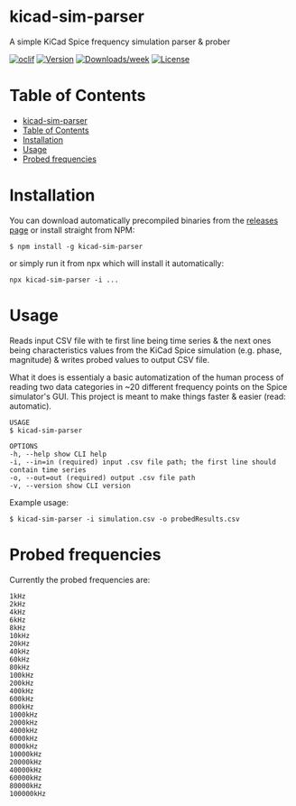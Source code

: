 # kicad-sim-parser

A simple KiCad Spice frequency simulation parser &amp; prober

[![oclif](https://img.shields.io/badge/cli-oclif-brightgreen.svg)](https://oclif.io)
[![Version](https://img.shields.io/npm/v/kicad-sim-parser.svg)](https://npmjs.org/package/kicad-sim-parser)
[![Downloads/week](https://img.shields.io/npm/dw/kicad-sim-parser.svg)](https://npmjs.org/package/kicad-sim-parser)
[![License](https://img.shields.io/npm/l/kicad-sim-parser.svg)](https://github.com/artus9033/kicad-sim-parser/blob/master/package.json)

# Table of Contents

-   [kicad-sim-parser](#kicad-sim-parser)
-   [Table of Contents](#table-of-contents)
-   [Installation](#installation)
-   [Usage](#usage)
-   [Probed frequencies](#probed-frequencies)

# Installation

You can download automatically precompiled binaries from the [releases page](https://github.com/artus9033/kicad-sim-parser/releases) or install straight from NPM:

```sh-session
$ npm install -g kicad-sim-parser
```

or simply run it from npx which will install it automatically:

```sh-session
npx kicad-sim-parser -i ...
```

# Usage

Reads input CSV file with te first line being time series & the next ones being characteristics values from the KiCad Spice simulation (e.g. phase, magnitude) & writes probed values to output CSV file.

What it does is essentialy a basic automatization of the human process of reading two data categories in ~20 different frequency points on the Spice simulator's GUI.
This project is meant to make things faster & easier (read: automatic).

```sh-session
USAGE
$ kicad-sim-parser

OPTIONS
-h, --help show CLI help
-i, --in=in (required) input .csv file path; the first line should contain time series
-o, --out=out (required) output .csv file path
-v, --version show CLI version
```

Example usage:

```sh-session
$ kicad-sim-parser -i simulation.csv -o probedResults.csv
```

# Probed frequencies

Currently the probed frequencies are:

```
1kHz
2kHz
4kHz
6kHz
8kHz
10kHz
20kHz
40kHz
60kHz
80kHz
100kHz
200kHz
400kHz
600kHz
800kHz
1000kHz
2000kHz
4000kHz
6000kHz
8000kHz
10000kHz
20000kHz
40000kHz
60000kHz
80000kHz
100000kHz
```
